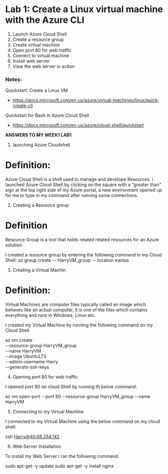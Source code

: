 # Lab 1: Create a Linux virtual machine with the Azure CLI

1. Launch Azure Cloud Shell
2. Create a resource group
3. Create virtual machine
4. Open port 80 for web traffic
5. Connect to virtual machine
6. Install web server
7. View the web server in action

### Notes:

Quickstart: Create a Linux VM
* https://docs.microsoft.com/en-us/azure/virtual-machines/linux/quick-create-cli

Quickstart for Bash in Azure Cloud Shell
* https://docs.microsoft.com/en-us/azure/cloud-shell/quickstart


**ANSWERS TO MY WEEK1 LAB1**
1. launching Azure Cloudshell
# Definition: 
Azure Cloud Shell is a shell used to manage and develope Resources.
i launched Azure Cloud Shell by clicking on the square with a "greater than" sign at the top right side of my Azure portal, a new environment opened up for me to type in my command after running some connections.

2. Creating a Resource group
# Definition
Resource Group is a tool that holds related related resources for an Azure solution.

I created a resource group by entering the following command in my Cloud Shell:
az group create -- HarryVM_group -- location eastus

3. Creating a Virtual Machin
# Definition: 
Virtual Machines are computer files typically called an image which behaves like an actual computer, it is one of the files which contains everything and runs in Windows, Linux etc.

I created my Virtual Machine by running the following command on my Cloud Shell:

az vm create \
--resource-group HarryVM_group \
--name HarryVM \
--image UbuntuLTS \
--admin-username Harry \
--generate-ssh-keys

4. Opening port 80 for web traffic

I opened port 80 on cloud Shell by running th below command:

az vm open-port --port 80 --resource-group HarryVM_group --name HarryVM

5. Connecting to my Virtual Machine

I connected to my Virtual Machine using the below command on my cloud shell:

ssh Harry@40.68.254.142

6. Web Server Installation

To install my Web Server I ran the following command:

sudo apt-get -y update
sudo apt-get -y install nginx





